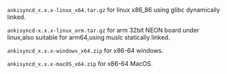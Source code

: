 `ankisyncd_x.x.x-linux_x64.tar.gz` for linux x86_86 using glibc dynamically linked.

`ankisyncd-x.x.x-linux_arm.tar.gz` for arm 32bit NEON board under linux,also suitable for arm64,using muslc statically linked.

`ankisyncd_x.x.x-windows_x64.zip` for x86-64 windows.

`ankisyncd_x.x.x-macOS_x64.zip` for x86-64 MacOS.


